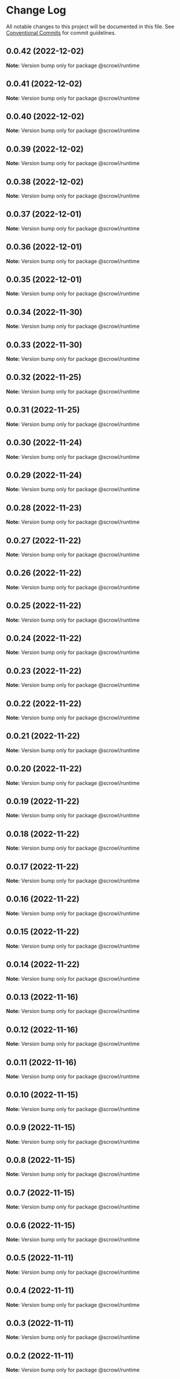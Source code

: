 # Change Log

All notable changes to this project will be documented in this file.
See [Conventional Commits](https://conventionalcommits.org) for commit guidelines.

## 0.0.42 (2022-12-02)

**Note:** Version bump only for package @scrowl/runtime





## 0.0.41 (2022-12-02)

**Note:** Version bump only for package @scrowl/runtime





## 0.0.40 (2022-12-02)

**Note:** Version bump only for package @scrowl/runtime





## 0.0.39 (2022-12-02)

**Note:** Version bump only for package @scrowl/runtime





## 0.0.38 (2022-12-02)

**Note:** Version bump only for package @scrowl/runtime





## 0.0.37 (2022-12-01)

**Note:** Version bump only for package @scrowl/runtime





## 0.0.36 (2022-12-01)

**Note:** Version bump only for package @scrowl/runtime





## 0.0.35 (2022-12-01)

**Note:** Version bump only for package @scrowl/runtime





## 0.0.34 (2022-11-30)

**Note:** Version bump only for package @scrowl/runtime





## 0.0.33 (2022-11-30)

**Note:** Version bump only for package @scrowl/runtime





## 0.0.32 (2022-11-25)

**Note:** Version bump only for package @scrowl/runtime





## 0.0.31 (2022-11-25)

**Note:** Version bump only for package @scrowl/runtime





## 0.0.30 (2022-11-24)

**Note:** Version bump only for package @scrowl/runtime





## 0.0.29 (2022-11-24)

**Note:** Version bump only for package @scrowl/runtime





## 0.0.28 (2022-11-23)

**Note:** Version bump only for package @scrowl/runtime





## 0.0.27 (2022-11-22)

**Note:** Version bump only for package @scrowl/runtime





## 0.0.26 (2022-11-22)

**Note:** Version bump only for package @scrowl/runtime





## 0.0.25 (2022-11-22)

**Note:** Version bump only for package @scrowl/runtime





## 0.0.24 (2022-11-22)

**Note:** Version bump only for package @scrowl/runtime





## 0.0.23 (2022-11-22)

**Note:** Version bump only for package @scrowl/runtime





## 0.0.22 (2022-11-22)

**Note:** Version bump only for package @scrowl/runtime





## 0.0.21 (2022-11-22)

**Note:** Version bump only for package @scrowl/runtime





## 0.0.20 (2022-11-22)

**Note:** Version bump only for package @scrowl/runtime





## 0.0.19 (2022-11-22)

**Note:** Version bump only for package @scrowl/runtime





## 0.0.18 (2022-11-22)

**Note:** Version bump only for package @scrowl/runtime





## 0.0.17 (2022-11-22)

**Note:** Version bump only for package @scrowl/runtime





## 0.0.16 (2022-11-22)

**Note:** Version bump only for package @scrowl/runtime





## 0.0.15 (2022-11-22)

**Note:** Version bump only for package @scrowl/runtime





## 0.0.14 (2022-11-22)

**Note:** Version bump only for package @scrowl/runtime





## 0.0.13 (2022-11-16)

**Note:** Version bump only for package @scrowl/runtime





## 0.0.12 (2022-11-16)

**Note:** Version bump only for package @scrowl/runtime





## 0.0.11 (2022-11-16)

**Note:** Version bump only for package @scrowl/runtime





## 0.0.10 (2022-11-15)

**Note:** Version bump only for package @scrowl/runtime





## 0.0.9 (2022-11-15)

**Note:** Version bump only for package @scrowl/runtime





## 0.0.8 (2022-11-15)

**Note:** Version bump only for package @scrowl/runtime





## 0.0.7 (2022-11-15)

**Note:** Version bump only for package @scrowl/runtime





## 0.0.6 (2022-11-15)

**Note:** Version bump only for package @scrowl/runtime





## 0.0.5 (2022-11-11)

**Note:** Version bump only for package @scrowl/runtime





## 0.0.4 (2022-11-11)

**Note:** Version bump only for package @scrowl/runtime





## 0.0.3 (2022-11-11)

**Note:** Version bump only for package @scrowl/runtime





## 0.0.2 (2022-11-11)

**Note:** Version bump only for package @scrowl/runtime

